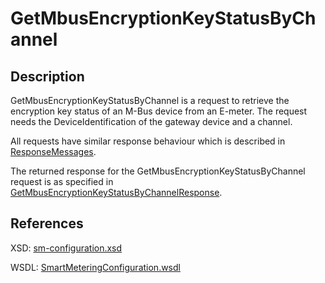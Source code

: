 <!--
SPDX-FileCopyrightText: Contributors to the GXF project

SPDX-License-Identifier: Apache-2.0
-->

# GetMbusEncryptionKeyStatusByChannel

## Description

GetMbusEncryptionKeyStatusByChannel is a request to retrieve the encryption key status of an M-Bus device from an E-meter. The request needs the DeviceIdentification of the gateway device and a channel.

All requests have similar response behaviour which is described in [ResponseMessages](../../responsemessages.md).

The returned response for the GetMbusEncryptionKeyStatusByChannel request is as specified in [GetMbusEncryptionKeyStatusByChannelResponse](getmbusencryptionkeystatusbychannelresponse.md).

## References

XSD: [sm-configuration.xsd](https://github.com/OSGP/open-smart-grid-platform/blob/development/osgp/shared/osgp-ws-smartmetering/src/main/resources/schemas/sm-configuration.xsd)

WSDL: [SmartMeteringConfiguration.wsdl](https://github.com/OSGP/open-smart-grid-platform/blob/development/osgp/shared/osgp-ws-smartmetering/src/main/resources/SmartMeteringConfiguration.wsdl)

